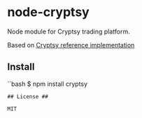 node-cryptsy
============

Node module for Cryptsy trading platform.

Based on [Cryptsy reference implementation](https://www.cryptsy.com/pages/api)

## Install ##

``bash
$ npm install cryptsy
```
## License ##

MIT